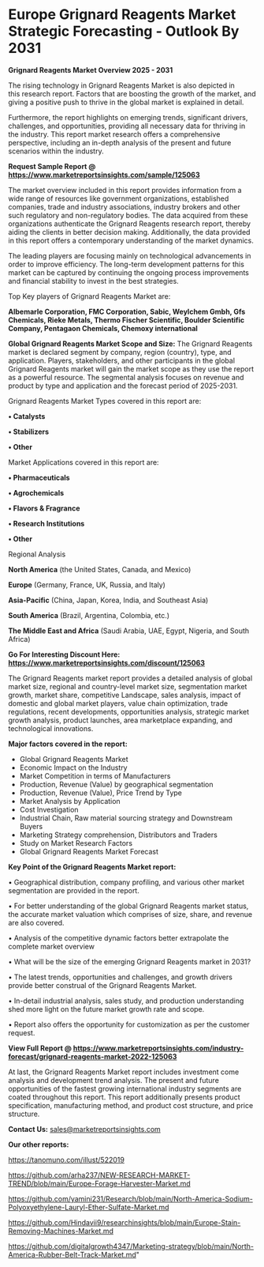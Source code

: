 # Europe Grignard Reagents Market Strategic Forecasting - Outlook By 2031

<Strong> Grignard Reagents Market Overview 2025 - 2031</strong>

The rising technology in Grignard Reagents Market is also depicted in this research report. Factors that are boosting the growth of the market, and giving a positive push to thrive in the global market is explained in detail.

Furthermore, the report highlights on emerging trends, significant drivers, challenges, and opportunities, providing all necessary data for thriving in the industry. This report market research offers a comprehensive perspective, including an in-depth analysis of the present and future scenarios within the industry.

<strong>Request Sample Report @ <a href=https://www.marketreportsinsights.com/sample/125063>https://www.marketreportsinsights.com/sample/125063</a></strong>

The market overview included in this report provides information from a wide range of resources like government organizations, established companies, trade and industry associations, industry brokers and other such regulatory and non-regulatory bodies. The data acquired from these organizations authenticate the Grignard Reagents research report, thereby aiding the clients in better decision making. Additionally, the data provided in this report offers a contemporary understanding of the market dynamics.

The leading players are focusing mainly on technological advancements in order to improve efficiency. The long-term development patterns for this market can be captured by continuing the ongoing process improvements and financial stability to invest in the best strategies.

Top Key players of Grignard Reagents Market are:

<strong>Albemarle Corporation, FMC Corporation, Sabic, Weylchem Gmbh, Gfs Chemicals, Rieke Metals, Thermo Fischer Scientific, Boulder Scientific Company, Pentagaon Chemicals, Chemoxy international</strong>

<strong><b>Global Grignard Reagents Market Scope and Size:</b></strong>
The Grignard Reagents market is declared segment by company, region (country), type, and application. Players, stakeholders, and other participants in the global Grignard Reagents market will gain the market scope as they use the report as a powerful resource. The segmental analysis focuses on revenue and product by type and application and the forecast period of 2025-2031.

Grignard Reagents Market Types covered in this report are:

<strong>• Catalysts

• Stabilizers

• Other</strong>

Market Applications covered in this report are:

<strong>• Pharmaceuticals

• Agrochemicals

• Flavors & Fragrance

• Research Institutions

• Other</strong> 

Regional Analysis

<strong>North America</strong> (the United States, Canada, and Mexico)

<strong>Europe</strong> (Germany, France, UK, Russia, and Italy)

<strong>Asia-Pacific</strong> (China, Japan, Korea, India, and Southeast Asia)

<strong>South America</strong> (Brazil, Argentina, Colombia, etc.)

<strong>The Middle East and Africa</strong> (Saudi Arabia, UAE, Egypt, Nigeria, and South Africa)

<strong>Go For Interesting Discount Here: <a href=https://www.marketreportsinsights.com/discount/125063>https://www.marketreportsinsights.com/discount/125063</a></strong>

The Grignard Reagents market report provides a detailed analysis of global market size, regional and country-level market size, segmentation market growth, market share, competitive Landscape, sales analysis, impact of domestic and global market players, value chain optimization, trade regulations, recent developments, opportunities analysis, strategic market growth analysis, product launches, area marketplace expanding, and technological innovations.

<strong><b>Major factors covered in the report:</b></strong>
<ul>
  <li>Global Grignard Reagents Market </li>
  <li>Economic Impact on the Industry</li>
  <li>Market Competition in terms of Manufacturers</li>
  <li>Production, Revenue (Value) by geographical segmentation</li>
  <li>Production, Revenue (Value), Price Trend by Type</li>
  <li>Market Analysis by Application</li>
  <li>Cost Investigation</li>
  <li>Industrial Chain, Raw material sourcing strategy and Downstream Buyers</li>
  <li>Marketing Strategy comprehension, Distributors and Traders</li>
  <li>Study on Market Research Factors</li>
  <li>Global Grignard Reagents Market Forecast</li>
</ul>

<strong><b>Key Point of the Grignard Reagents Market report:</b></strong>

• Geographical distribution, company profiling, and various other market segmentation are provided in the report.

• For better understanding of the global Grignard Reagents market status, the accurate market valuation which comprises of size, share, and revenue are also covered.

• Analysis of the competitive dynamic factors better extrapolate the complete market overview

• What will be the size of the emerging Grignard Reagents market in 2031?

• The latest trends, opportunities and challenges, and growth drivers provide better construal of the Grignard Reagents Market.

• In-detail industrial analysis, sales study, and production understanding shed more light on the future market growth rate and scope.

• Report also offers the opportunity for customization as per the customer request.

<strong><b>View Full Report @ <a href=https://www.marketreportsinsights.com/industry-forecast/grignard-reagents-market-2022-125063>https://www.marketreportsinsights.com/industry-forecast/grignard-reagents-market-2022-125063</a></b></strong>


At last, the Grignard Reagents Market report includes investment come analysis and development trend analysis. The present and future opportunities of the fastest growing international industry segments are coated throughout this report. This report additionally presents product specification, manufacturing method, and product cost structure, and price structure.

<strong>Contact Us:</strong>
sales@marketreportsinsights.com

<strong>Our other reports:</strong>

<a href=https://tanomuno.com/illust/522019>https://tanomuno.com/illust/522019</a>

<a href=https://github.com/arha237/NEW-RESEARCH-MARKET-TREND/blob/main/Europe-Forage-Harvester-Market.md>https://github.com/arha237/NEW-RESEARCH-MARKET-TREND/blob/main/Europe-Forage-Harvester-Market.md</a>

<a href=https://github.com/yamini231/Research/blob/main/North-America-Sodium-Polyoxyethylene-Lauryl-Ether-Sulfate-Market.md>https://github.com/yamini231/Research/blob/main/North-America-Sodium-Polyoxyethylene-Lauryl-Ether-Sulfate-Market.md</a>

<a href=https://github.com/Hindavii9/researchinsights/blob/main/Europe-Stain-Removing-Machines-Market.md>https://github.com/Hindavii9/researchinsights/blob/main/Europe-Stain-Removing-Machines-Market.md</a>

<a href=https://github.com/digitalgrowth4347/Marketing-strategy/blob/main/North-America-Rubber-Belt-Track-Market.md>https://github.com/digitalgrowth4347/Marketing-strategy/blob/main/North-America-Rubber-Belt-Track-Market.md</a>"
